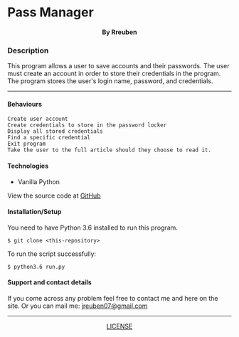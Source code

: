 # Pass Manager

<p align = "center">
    <b>By Rreuben</b>  
</p>

### Description
This program allows a user to save accounts and their passwords. The user must create an account in order to store their credentials in the program. The program stores the user's login name, password, and credentials.

***
#### Behaviours

    Create user account
    Create credentials to store in the password locker
    Display all stored credentials
    Find a specific credential
    Exit program
    Take the user to the full article should they choose to read it.

#### Technologies
* Vanilla Python

View the source code at [GitHub](https://github.com/Rreuben/password)

#### Installation/Setup
You need to have Python 3.6 installed to run this program.

`$ git clone <this-repository>`

To run the script successfully:

`$ python3.6 run.py` 

#### Support and contact details
If you come across any problem feel free to contact me and here on the site. Or you can mail me: jreuben07@gmail.com

***

<p align = "center">
    <a href = "https://github.com/Rreuben/password/blob/master/LICENSE">LICENSE</a>
</p>
